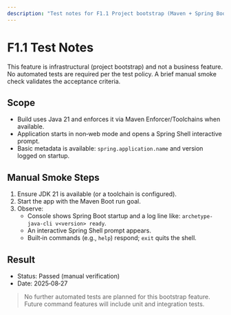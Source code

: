 ```yaml
---
description: "Test notes for F1.1 Project bootstrap (Maven + Spring Boot + Spring Shell)"
---
```


# F1.1 Test Notes

This feature is infrastructural (project bootstrap) and not a business feature. No automated tests are required per the test policy. A brief manual smoke check validates the acceptance criteria.

## Scope

- Build uses Java 21 and enforces it via Maven Enforcer/Toolchains when available.
- Application starts in non‑web mode and opens a Spring Shell interactive prompt.
- Basic metadata is available: `spring.application.name` and version logged on startup.

## Manual Smoke Steps

1. Ensure JDK 21 is available (or a toolchain is configured).
2. Start the app with the Maven Boot run goal.
3. Observe:
   - Console shows Spring Boot startup and a log line like: `archetype-java-cli v<version> ready`.
   - An interactive Spring Shell prompt appears.
   - Built‑in commands (e.g., `help`) respond; `exit` quits the shell.

## Result

- Status: Passed (manual verification)
- Date: 2025‑08‑27

> No further automated tests are planned for this bootstrap feature. Future command features will include unit and integration tests.
